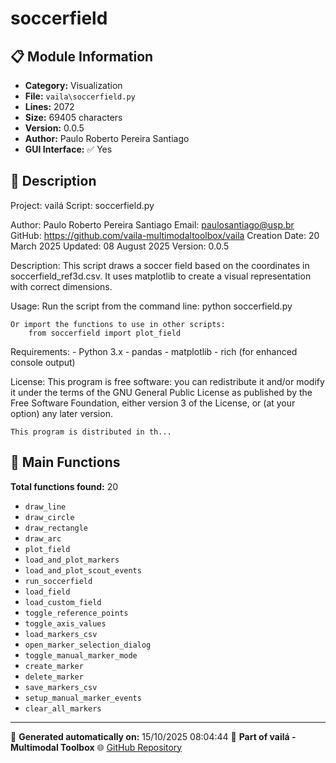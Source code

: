 # soccerfield

## 📋 Module Information

- **Category:** Visualization
- **File:** `vaila\soccerfield.py`
- **Lines:** 2072
- **Size:** 69405 characters
- **Version:** 0.0.5
- **Author:** Paulo Roberto Pereira Santiago
- **GUI Interface:** ✅ Yes

## 📖 Description


Project: vailá
Script: soccerfield.py

Author: Paulo Roberto Pereira Santiago
Email: paulosantiago@usp.br
GitHub: https://github.com/vaila-multimodaltoolbox/vaila
Creation Date: 20 March 2025
Updated: 08 August 2025
Version: 0.0.5

Description:
    This script draws a soccer field based on the coordinates in soccerfield_ref3d.csv.
    It uses matplotlib to create a visual representation with correct dimensions.

Usage:
    Run the script from the command line:
        python soccerfield.py

    Or import the functions to use in other scripts:
        from soccerfield import plot_field

Requirements:
    - Python 3.x
    - pandas
    - matplotlib
    - rich (for enhanced console output)

License:
    This program is free software: you can redistribute it and/or modify
    it under the terms of the GNU General Public License as published by
    the Free Software Foundation, either version 3 of the License, or
    (at your option) any later version.

    This program is distributed in th...

## 🔧 Main Functions

**Total functions found:** 20

- `draw_line`
- `draw_circle`
- `draw_rectangle`
- `draw_arc`
- `plot_field`
- `load_and_plot_markers`
- `load_and_plot_scout_events`
- `run_soccerfield`
- `load_field`
- `load_custom_field`
- `toggle_reference_points`
- `toggle_axis_values`
- `load_markers_csv`
- `open_marker_selection_dialog`
- `toggle_manual_marker_mode`
- `create_marker`
- `delete_marker`
- `save_markers_csv`
- `setup_manual_marker_events`
- `clear_all_markers`




---

📅 **Generated automatically on:** 15/10/2025 08:04:44
🔗 **Part of vailá - Multimodal Toolbox**
🌐 [GitHub Repository](https://github.com/vaila-multimodaltoolbox/vaila)
